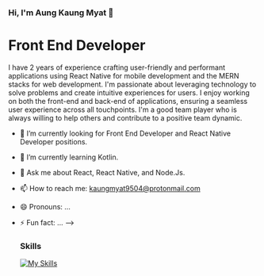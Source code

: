### Hi, I'm Aung Kaung Myat 👋
# Front End Developer

I have 2 years of experience crafting user-friendly and performant applications using React Native for mobile development and the MERN stacks for web development.  I'm passionate about leveraging technology to solve problems and create intuitive experiences for users.  I enjoy working on both the front-end and back-end of applications, ensuring a seamless user experience across all touchpoints.  I'm a good team player who is always willing to help others and contribute to a positive team dynamic.

- 🔭 I’m currently looking for Front End Developer and React Native Developer positions.
- 🌱 I’m currently learning Kotlin.
- 💬 Ask me about React, React Native, and Node.Js.
- 📫 How to reach me: kaungmyat9504@protonmail.com
- 😄 Pronouns: ...
- ⚡ Fun fact: ...
-->

  ### Skills
  [![My Skills](https://skillicons.dev/icons?i=js,html,css,wasm)](https://skillicons.dev)
